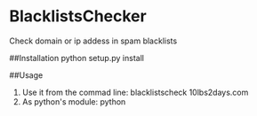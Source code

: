 # BlacklistsChecker
Check domain or ip addess in spam blacklists

##Installation
python setup.py install

##Usage
1) Use it from the commad line:
blacklistscheck 10lbs2days.com
2) As python's module:
python
